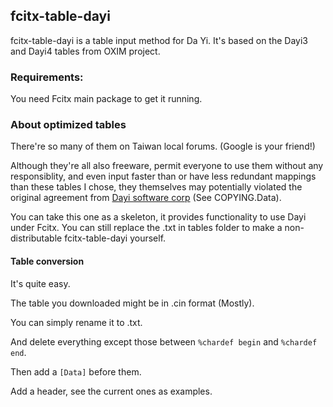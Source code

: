 ## fcitx-table-dayi

fcitx-table-dayi is a table input method for Da Yi.
It's based on the Dayi3 and Dayi4 tables from OXIM project. 

### Requirements:

You need Fcitx main package to get it running.

### About optimized tables 

There're so many of them on Taiwan local forums. (Google is your friend!)

Although they're all also freeware, permit everyone to use them without any
responsiblity, and even input faster than or have less redundant mappings than 
these tables I chose, they themselves may potentially violated the original 
agreement from [Dayi software corp](http://www.dayi.com) (See COPYING.Data).

You can take this one as a skeleton, it provides functionality to use Dayi
under Fcitx. You can still replace the .txt in tables folder to make a non-
distributable fcitx-table-dayi yourself.

#### Table conversion

It's quite easy.

The table you downloaded might be in .cin format (Mostly).

You can simply rename it to .txt.

And delete everything except those between `%chardef begin` and `%chardef end`.

Then add a `[Data]` before them.

Add a header, see the current ones as examples.


